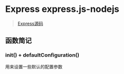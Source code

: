 
# Express express.js-nodejs

> [Express源码](https://github.com/expressjs/express/blob/master/lib/application.js)

## 函数简记

### init() + defaultConfiguration()

用来设置一些默认的配置参数